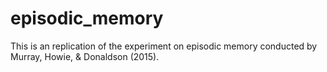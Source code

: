 # episodic_memory
This is an replication of the experiment on episodic memory conducted by Murray, Howie, &amp; Donaldson (2015). 
